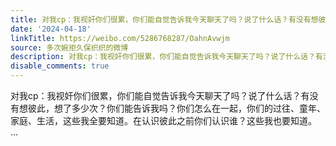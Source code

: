 ```yaml
---
title: 对我cp：我视奸你们很累，你们能自觉告诉我今天聊天了吗？说了什么话？有没有想彼此，想了多少次？你们能告诉我吗？你们怎么在一起，你们的过往、童年、家庭、生...
date: '2024-04-18'
linkTitle: https://weibo.com/5286768287/OahnAvwjm
source: 多次婉拒久保织织的微博
description: 对我cp：我视奸你们很累，你们能自觉告诉我今天聊天了吗？说了什么话？有没有想彼此，想了多少次？你们能告诉我吗？你们怎么在一起，你们的过往、童年、家庭、生活，这些我全要知道。在认识彼此之前你们认识谁？这些我也要知道。  ...
disable_comments: true
---
```

对我cp：我视奸你们很累，你们能自觉告诉我今天聊天了吗？说了什么话？有没有想彼此，想了多少次？你们能告诉我吗？你们怎么在一起，你们的过往、童年、家庭、生活，这些我全要知道。在认识彼此之前你们认识谁？这些我也要知道。  ...